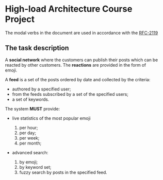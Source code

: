 # High-load Architecture Course Project

The modal verbs in the document are used in accordance with the [RFC-2119](https://datatracker.ietf.org/doc/html/rfc2119)

## The task description

A **social network** where the customers can publish their posts which can be reacted by other customers. The **reactions** are provided in the form of emoji.

A **feed** is a set of the posts ordered by date and collected by the criteria:
- authored by a specified user;
- from the feeds subscribed by a set of the specified users;
- a set of keywords.

The system **MUST** provide:
- live statistics of the most popular emoji
  1. per hour;
  2. per day;
  3. per week;
  4. per month;

- advanced search:
  1. by emoji;
  2. by keyword set;
  3. fuzzy search by posts in the specified feed.

